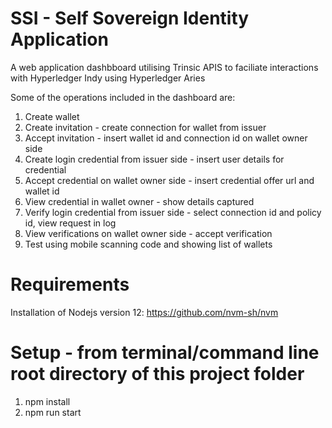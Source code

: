 # SSI - Self Sovereign Identity Application

A web application dashbboard utilising Trinsic APIS to faciliate interactions with Hyperledger Indy using Hyperledger Aries

Some of the operations included in the dashboard are:
1. Create wallet
2. Create invitation - create connection for wallet from issuer
3. Accept invitation - insert wallet id and connection id on wallet owner side
4. Create login credential from issuer side - insert user details for credential
5. Accept credential on wallet owner side - insert credential offer url and wallet id
6. View credential in wallet owner - show details captured
7. Verify login credential from issuer side - select connection id and policy id, view request in log
8. View verifications on wallet owner side - accept verification
9. Test using mobile scanning code and showing list of wallets

# Requirements
Installation of Nodejs version 12: https://github.com/nvm-sh/nvm

# Setup - from terminal/command line root directory of this project folder
1. npm install 
2. npm run start
